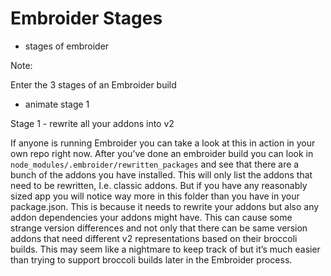 # Embroider Stages

 - stages of embroider

Note:

Enter the 3 stages of an Embroider build

- animate stage 1

Stage 1 - rewrite all your addons into v2 


If anyone is running Embroider you can take a look at this in action in your own repo right now. After you’ve done an embroider build you can look in `node_modules/.embroider/rewritten_packages` and see that there are a bunch of the addons you have installed. This will only list the addons that need to be rewritten, I.e. classic addons. But if you have any reasonably sized app you will notice way more in this folder than you have in your package.json. This is because it needs to rewrite your addons but also any addon dependencies your addons might have. This can cause some strange version differences and not only that there can be same version addons that need different v2 representations based on their broccoli builds. This may seem like a nightmare to keep track of but it’s much easier than trying to support broccoli builds later in the Embroider process.